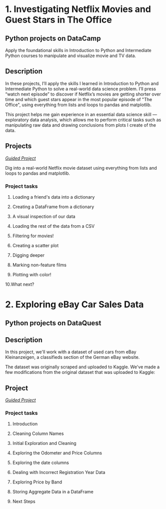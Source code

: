 # 1. Investigating Netflix Movies and Guest Stars in The Office
## Python projects on DataCamp
Apply the foundational skills in Introduction to Python and Intermediate Python courses to manipulate and visualize movie and TV data.
##  Description

In these projects, I’ll apply the skills I learned in Introduction to Python and Intermediate Python to solve a real-world data science problem. I’ll press “watch next episode” to discover if Netflix’s movies are getting shorter over time and which guest stars appear in the most popular episode of "The Office", using everything from lists and loops to pandas and matplotlib.

This project helps me gain experience in an essential data science skill — exploratory data analysis, which allows me to perform critical tasks such as manipulating raw data and drawing conclusions from plots I create of the data.

## Projects
[*Guided Project*](https://github.com/lvbaotram/Guided_Project_Python/tree/main/Investigating%20Netflix%20Movies%20and%20Guest%20Stars%20in%20The%20Office)

Dig into a real-world Netflix movie dataset using everything from lists and loops to pandas and matplotlib.

### Project tasks

1. Loading a friend's data into a dictionary

2. Creating a DataFrame from a dictionary

3. A visual inspection of our data

4. Loading the rest of the data from a CSV

5. Filtering for movies!

6. Creating a scatter plot

7. Digging deeper

8. Marking non-feature films

9. Plotting with color!

10.What next?

# 2. Exploring eBay Car Sales Data
## Python projects on DataQuest
##  Description
In this project, we'll work with a dataset of used cars from eBay Kleinanzeigen, a classifieds section of the German eBay website.

The dataset was originally scraped and uploaded to Kaggle. We've made a few modifications from the original dataset that was uploaded to Kaggle:

## Project
[*Guided Project*](https://github.com/lvbaotram/Guided_Project_Python/tree/main/Exploring-Ebay-Car-Sales-Data)
### Project tasks

1. Introduction

2. Cleaning Column Names

3. Initial Exploration and Cleaning

4. Exploring the Odometer and Price Columns

5. Exploring the date columns

6. Dealing with Incorrect Registration Year Data

7. Exploring Price by Band

8. Storing Aggregate Data in a DataFrame

9. Next Steps


